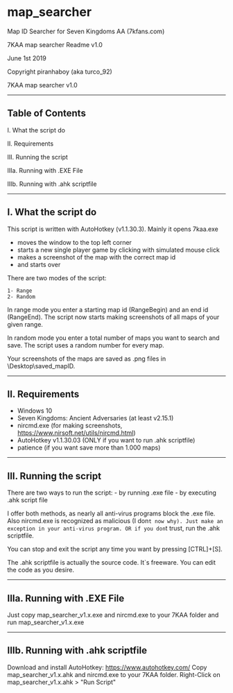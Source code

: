 # map_searcher
Map ID Searcher for Seven Kingdoms AA (7kfans.com)


7KAA map searcher Readme v1.0

June 1st 2019

Copyright piranhaboy (aka turco_92)

7KAA map searcher v1.0


-----------------
Table of Contents
-----------------

I.	What the script do

II.	Requirements

III.	Running the script

IIIa.	Running with .EXE File

IIIb.	Running with .ahk scriptfile


-----------------
I. What the script do
-----------------

This script is written with AutoHotkey (v1.1.30.3).
Mainly it opens 7kaa.exe
- moves the window to the top left corner 
- starts a new single player game by clicking with simulated mouse click
- makes a screenshot of the map with the correct map id 
- and starts over

There are two modes of the script:

	1- Range
	2- Random
In range mode you enter a starting map id (RangeBegin) and an end id (RangeEnd). The script now starts making screenshots of all maps of your given range.

In random mode you enter a total number of maps you want to search and save. The script uses a random number for every map.

Your screenshots of the maps are saved as .png files in \Desktop\saved_mapID.

-----------------
II. Requirements
-----------------

- Windows 10
- Seven Kingdoms: Ancient Adversaries (at least v2.15.1)
- nircmd.exe (for making screenshots, https://www.nirsoft.net/utils/nircmd.html)
- AutoHotkey v1.1.30.03 (ONLY if you want to run .ahk scriptfile)
- patience (if you want save more than 1.000 maps)

-----------------
III. Running the script
-----------------

There are two ways to run the script:
	- by running .exe file
	- by executing .ahk script file

I offer both methods, as nearly all anti-virus programs block the .exe file. Also nircmd.exe is recognized as malicious (I don`t now why). Just make an exception in your anti-virus program.
OR
if you don`t trust, run the .ahk scriptfile.

You can stop and exit the script any time you want by pressing [CTRL]+[S].

The .ahk scriptfile is actually the source code. It`s freeware. You can edit the code as you desire.

-----------------
IIIa. Running with .EXE File
-----------------

Just copy map_searcher_v1.x.exe and nircmd.exe to your 7KAA folder and run map_searcher_v1.x.exe

-----------------
IIIb. Running with .ahk scriptfile
-----------------

Download and install AutoHotkey: https://www.autohotkey.com/
Copy map_searcher_v1.x.ahk and nircmd.exe to your 7KAA folder. Right-Click on map_searcher_v1.x.ahk > "Run Script"
